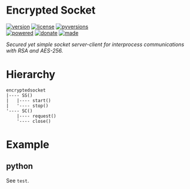 # Encrypted Socket

<badges>[![version](https://img.shields.io/pypi/v/encryptedsocket.svg)](https://pypi.org/project/encryptedsocket/)
[![license](https://img.shields.io/pypi/l/encryptedsocket.svg)](https://pypi.org/project/encryptedsocket/)
[![pyversions](https://img.shields.io/pypi/pyversions/encryptedsocket.svg)](https://pypi.org/project/encryptedsocket/)  
[![powered](https://img.shields.io/badge/Say-Thanks-ddddff.svg)](https://saythanks.io/to/foxe6)
[![donate](https://img.shields.io/badge/Donate-Paypal-0070ba.svg)](https://paypal.me/foxe6)
[![made](https://img.shields.io/badge/Made%20with-PyCharm-red.svg)](https://paypal.me/foxe6)
</badges>

<i>Secured yet simple socket server-client for interprocess communications with RSA and AES-256.</i>

# Hierarchy

```
encryptedsocket
|---- SS()
|   |---- start()
|   '---- stop()
'---- SC()
    |---- request()
    '---- close()
```

# Example

## python
See `test`.